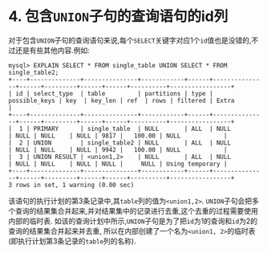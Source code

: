 # 4. 包含`UNION`子句的查询语句的id列

对于包含`UNION`子句的查询语句来说,每个`SELECT`关键字对应1个`id`值也是没错的,不过还是有些其他内容.例如:

```
mysql> EXPLAIN SELECT * FROM single_table UNION SELECT * FROM single_table2;
+----+--------------+---------------+------------+------+---------------+------+---------+------+------+----------+-----------------+
| id | select_type  | table         | partitions | type | possible_keys | key  | key_len | ref  | rows | filtered | Extra           |
+----+--------------+---------------+------------+------+---------------+------+---------+------+------+----------+-----------------+
|  1 | PRIMARY      | single_table  | NULL       | ALL  | NULL          | NULL | NULL    | NULL | 9817 |   100.00 | NULL            |
|  2 | UNION        | single_table2 | NULL       | ALL  | NULL          | NULL | NULL    | NULL | 9942 |   100.00 | NULL            |
|  3 | UNION RESULT | <union1,2>    | NULL       | ALL  | NULL          | NULL | NULL    | NULL | NULL |     NULL | Using temporary |
+----+--------------+---------------+------------+------+---------------+------+---------+------+------+----------+-----------------+
3 rows in set, 1 warning (0.00 sec)
```

该语句的执行计划的第3条记录中,其`table`列的值为`<union1,2>`.
`UNION`子句会把多个查询的结果集合并起来,并对结果集中的记录进行去重,这个去重的过程需要使用内部的临时表.
如该的查询计划中所示,`UNION`子句是为了把`id`为1的查询和`id`为2的查询的结果集合并起来并去重,
所以在内部创建了一个名为`<union1, 2>`的临时表(即执行计划第3条记录的`table`列的名称).
